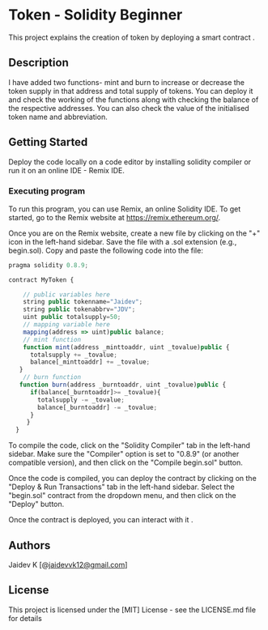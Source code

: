# Token - Solidity Beginner 

This project explains the creation of token by deploying a smart contract .

## Description

I have added two functions- mint and burn to increase or decrease the token supply in that address and total supply of tokens. You can deploy it and check the working of the functions along with checking the balance of the respective addresses. You can also check the value of the initialised token name and abbreviation.

## Getting Started

Deploy the code locally on a code editor by installing solidity compiler or run it on an online IDE - Remix IDE.

### Executing program

To run this program, you can use Remix, an online Solidity IDE. To get started, go to the Remix website at https://remix.ethereum.org/.

Once you are on the Remix website, create a new file by clicking on the "+" icon in the left-hand sidebar. Save the file with a .sol extension (e.g., begin.sol). Copy and paste the following code into the file:

```javascript
pragma solidity 0.8.9;

contract MyToken {

    // public variables here
    string public tokenname="Jaidev";
    string public tokenabbrv="JDV";
    uint public totalsupply=50;
    // mapping variable here
    mapping(address => uint)public balance;
    // mint function
    function mint(address _minttoaddr, uint _tovalue)public {
      totalsupply += _tovalue;
      balance[_minttoaddr] += _tovalue;
   }
    // burn function
   function burn(address _burntoaddr, uint _tovalue)public {
      if(balance[_burntoaddr]>= _tovalue){
        totalsupply -= _tovalue;
        balance[_burntoaddr] -= _tovalue;
      }
     }
  }
```

To compile the code, click on the "Solidity Compiler" tab in the left-hand sidebar. Make sure the "Compiler" option is set to "0.8.9" (or another compatible version), and then click on the "Compile begin.sol" button.

Once the code is compiled, you can deploy the contract by clicking on the "Deploy & Run Transactions" tab in the left-hand sidebar. Select the "begin.sol" contract from the dropdown menu, and then click on the "Deploy" button.

Once the contract is deployed, you can interact with it .
## Authors

Jaidev K [@jaidevvk12@gmail.com]

## License

This project is licensed under the [MIT] License - see the LICENSE.md file for details
